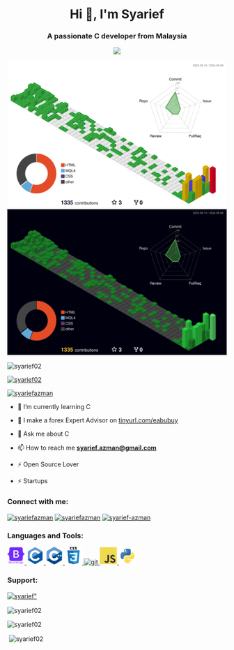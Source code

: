 
<h1 align="center">Hi 👋, I'm Syarief</h1>
<h3 align="center">A passionate C developer from Malaysia</h3>

<!-- <p align='center'>
    <img src="https://www.lambdatest.com/resources/images/news24.gif">
</p> -->
<p align='center'>
    <img src="https://user-images.githubusercontent.com/74038190/235224431-e8c8c12e-6826-47f1-89fb-2ddad83b3abf.gif">
</p>


<div style="text-align: center;">

![GitHub-Mark-Light](https://raw.githubusercontent.com/syarief02/syarief02/d7393e77687e3527f7adac00da4b847b964693f6/profile-3d-contrib/profile-gitblock.svg#gh-light-mode-only)![GitHub-Mark-Dark](https://raw.githubusercontent.com/syarief02/syarief02/bee9148135d9e9eadb137d522abdf82076eac398/profile-3d-contrib/profile-night-green.svg#gh-dark-mode-only)

</div>

<p> <img src="https://komarev.com/ghpvc/?username=syarief02&label=PROFILE+VIEWS" alt="syarief02" /> </p>

<p align="left"> <a href="https://github.com/ryo-ma/github-profile-trophy"><img src="https://github-profile-trophy.vercel.app/?username=syarief02" alt="syarief02" /></a> </p>

<p align="left"> <a href="https://twitter.com/syariefazman" target="blank"><img src="https://img.shields.io/twitter/follow/syariefazman?logo=twitter&style=for-the-badge" alt="syariefazman" /></a> </p>

- 🌱 I’m currently learning C

- 📝 I make a forex Expert Advisor on [tinyurl.com/eabubuy](https://tinyurl.com/eabubuy)

- 💬 Ask me about  C

- 📫 How to reach me **<syarief.azman@gmail.com>**

- ⚡ Open Source Lover
- ⚡ Startups

<h3 align="left">Connect with me:</h3>
<p align="left">
<a href="https://twitter.com/syariefazman" target="blank"><img align="center" src="https://raw.githubusercontent.com/rahuldkjain/github-profile-readme-generator/master/src/images/icons/Social/twitter.svg" alt="syariefazman" height="30" width="40" /></a>
<a href="https://linkedin.com/in/syariefazman" target="blank"><img align="center" src="https://raw.githubusercontent.com/rahuldkjain/github-profile-readme-generator/master/src/images/icons/Social/linked-in-alt.svg" alt="syariefazman" height="30" width="40" /></a>
<a href="https://stackoverflow.com/users/22780408/syarief-azman" target="blank"><img align="center" src="https://raw.githubusercontent.com/rahuldkjain/github-profile-readme-generator/master/src/images/icons/Social/stack-overflow.svg" alt="syarief-azman" height="30" width="40" /></a>

<h3 align="left">Languages and Tools:</h3>
<p align="left">
<a href="https://getbootstrap.com" target="_blank" rel="noreferrer"> <img src="https://raw.githubusercontent.com/devicons/devicon/master/icons/bootstrap/bootstrap-plain-wordmark.svg" alt="bootstrap" width="40" height="40"/> </a> <a href="https://www.cprogramming.com/" target="_blank" rel="noreferrer"> <img src="https://raw.githubusercontent.com/devicons/devicon/master/icons/c/c-original.svg" alt="c" width="40" height="40"/> </a> <a href="https://www.w3schools.com/cpp/" target="_blank" rel="noreferrer"> <img src="https://raw.githubusercontent.com/devicons/devicon/master/icons/cplusplus/cplusplus-original.svg" alt="cplusplus" width="40" height="40"/> </a> <a href="https://www.w3schools.com/css/" target="_blank" rel="noreferrer"> <img src="https://raw.githubusercontent.com/devicons/devicon/master/icons/css3/css3-original-wordmark.svg" alt="css3" width="40" height="40"/> </a> 
<a href="https://git-scm.com/" target="_blank" rel="noreferrer"> <img src="https://www.vectorlogo.zone/logos/git-scm/git-scm-icon.svg" alt="git" width="40" height="40"/> </a>
<a href="https://developer.mozilla.org/en-US/docs/Web/JavaScript" target="_blank" rel="noreferrer"> <img src="https://raw.githubusercontent.com/devicons/devicon/master/icons/javascript/javascript-original.svg" alt="javascript" width="40" height="40"/> </a>
<a href="https://www.python.org" target="_blank" rel="noreferrer"> <img src="https://raw.githubusercontent.com/devicons/devicon/master/icons/python/python-original.svg" alt="python" width="40" height="40"/> </a>

<h3 align="left">Support:</h3>
<p><a href="https://paypal.me/syariefazman"> <img align="center" src="https://cdn.buymeacoffee.com/buttons/v2/default-yellow.png" height="50" width="140" alt=syarief" /></a></p>
  
<p><img align="center" src="https://github-readme-stats.vercel.app/api/top-langs?username=syarief02&show_icons=true&locale=en&layout=compact" alt="syarief02" /></p>

<p><img align="center" src="https://github-readme-streak-stats.herokuapp.com/?user=syarief02&" alt="syarief02" /></p>

<p>&nbsp;<img align="center" src="https://github-readme-stats.vercel.app/api?username=syarief02&show_icons=true&locale=en" alt="syarief02" /></p>

</div>


<!--
**syarief02/syarief02** is a ✨ _special_ ✨ repository because its `README.md` (this file) appears on your GitHub profile.

Here are some ideas to get you started:

- 🔭 I’m currently working on ...
- 🌱 I’m currently learning ...
- 👯 I’m looking to collaborate on ...
- 🤔 I’m looking for help with ...
- 💬 Ask me about ...
- 📫 How to reach me: ...
- 😄 Pronouns: ...
- ⚡ Fun fact: ...
-->
